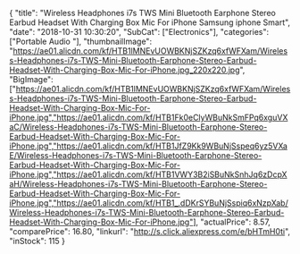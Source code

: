 {
	"title": "Wireless Headphones i7s TWS Mini Bluetooth Earphone Stereo Earbud Headset With Charging Box Mic For iPhone Samsung  iphone Smart",
	"date": "2018-10-31 10:30:20",
	"SubCat": ["Electronics"],
	"categories": ["Portable Audio "],
	"thumbnailImage": "https://ae01.alicdn.com/kf/HTB1lMNEvUOWBKNjSZKzq6xfWFXam/Wireless-Headphones-i7s-TWS-Mini-Bluetooth-Earphone-Stereo-Earbud-Headset-With-Charging-Box-Mic-For-iPhone.jpg_220x220.jpg",
	"BigImage": ["https://ae01.alicdn.com/kf/HTB1lMNEvUOWBKNjSZKzq6xfWFXam/Wireless-Headphones-i7s-TWS-Mini-Bluetooth-Earphone-Stereo-Earbud-Headset-With-Charging-Box-Mic-For-iPhone.jpg","https://ae01.alicdn.com/kf/HTB1Fk0eClyWBuNkSmFPq6xguVXaC/Wireless-Headphones-i7s-TWS-Mini-Bluetooth-Earphone-Stereo-Earbud-Headset-With-Charging-Box-Mic-For-iPhone.jpg","https://ae01.alicdn.com/kf/HTB1JfZ9Kk9WBuNjSspeq6yz5VXaE/Wireless-Headphones-i7s-TWS-Mini-Bluetooth-Earphone-Stereo-Earbud-Headset-With-Charging-Box-Mic-For-iPhone.jpg","https://ae01.alicdn.com/kf/HTB1VWY3B2iSBuNkSnhJq6zDcpXaH/Wireless-Headphones-i7s-TWS-Mini-Bluetooth-Earphone-Stereo-Earbud-Headset-With-Charging-Box-Mic-For-iPhone.jpg","https://ae01.alicdn.com/kf/HTB1_.dDKrSYBuNjSspiq6xNzpXab/Wireless-Headphones-i7s-TWS-Mini-Bluetooth-Earphone-Stereo-Earbud-Headset-With-Charging-Box-Mic-For-iPhone.jpg"],
	"actualPrice": 8.57,
	"comparePrice": 16.80,
	"linkurl": "http://s.click.aliexpress.com/e/bHTmH0ti",
	"inStock": 115
}
